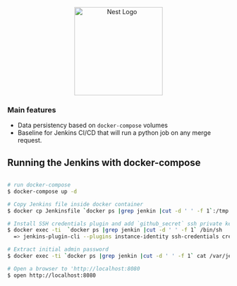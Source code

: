 <p align="center">
  <a href="https://www.jenkins.io" target="blank"><img src="https://www.jenkins.io/images/logo-title-opengraph.png" width="200" alt="Nest Logo" /></a>
</p>


### Main features

- Data persistency based on `docker-compose` volumes
- Baseline for Jenkins CI/CD that will run a python job on any merge request.

## Running the Jenkins with docker-compose

```bash

# run docker-compose
$ docker-compose up -d

# Copy Jenkins file inside docker container
$ docker cp Jenkinsfile `docker ps |grep jenkin |cut -d ' ' -f 1`:/tmp

# Install SSH credentials plugin and add `github_secret` ssh private key to access github
$ docker exec -ti  `docker ps |grep jenkin |cut -d ' ' -f 1` /bin/sh
  => jenkins-plugin-cli --plugins instance-identity ssh-credentials credentials ionicons-api workflow-support script-security scm-api caffeine-api workflow-step-api workflow-api workflow-scm-step

# Extract initial admin password
$ docker exec -ti `docker ps |grep jenkin |cut -d ' ' -f 1` cat /var/jenkins_home/secrets/initialAdminPassword

# Open a browser to 'http://localhost:8080
$ open http://localhost:8080
```
